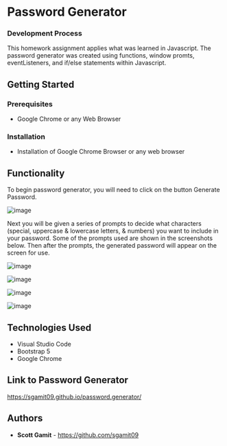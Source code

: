# Password Generator

### Development Process
This homework assignment applies what was learned in Javascript. The password generator was created using functions, window promts, eventListeners, and if/else statements within Javascript.

## Getting Started

### Prerequisites

* Google Chrome or any Web Browser

### Installation

* Installation of Google Chrome Browser or any web browser

## Functionality

To begin password generator, you will need to click on the button Generate Password. 

![image](https://user-images.githubusercontent.com/98362675/162073617-66001ebc-243c-48c8-8500-ce995d67e173.png)


Next you will be given a series of prompts to decide what characters (special, uppercase & lowercase letters, & numbers) you want to include in your password. Some of the prompts used are shown in the screenshots below. Then after the prompts, the generated password will appear on the screen for use.

![image](https://user-images.githubusercontent.com/98362675/162074057-04f7363c-6769-49c3-bc7b-4f94ccb0a261.png)

![image](https://user-images.githubusercontent.com/98362675/162074151-4e7d3468-edcc-4e22-a9f3-cefff3794caa.png)

![image](https://user-images.githubusercontent.com/98362675/162074255-79c671c0-6aab-4ece-b9c5-0dff77be3986.png)

![image](https://user-images.githubusercontent.com/98362675/162074282-dde2ab98-398b-4b14-a9fe-d7779c0ff114.png)

## Technologies Used

* Visual Studio Code
* Bootstrap 5
* Google Chrome

## Link to Password Generator

 https://sgamit09.github.io/password.generator/
 
## Authors

* **Scott Gamit** - https://github.com/sgamit09
